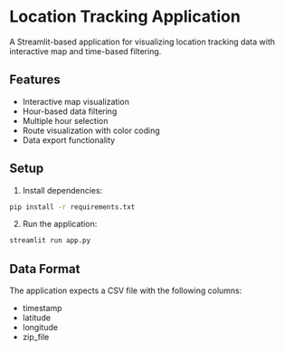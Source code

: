 # Location Tracking Application

A Streamlit-based application for visualizing location tracking data with interactive map and time-based filtering.

## Features

- Interactive map visualization
- Hour-based data filtering
- Multiple hour selection
- Route visualization with color coding
- Data export functionality

## Setup

1. Install dependencies:
```bash
pip install -r requirements.txt
```

2. Run the application:
```bash
streamlit run app.py
```

## Data Format

The application expects a CSV file with the following columns:
- timestamp
- latitude
- longitude
- zip_file

